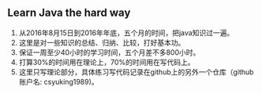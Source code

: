 ## Learn Java the hard way
1. 从2016年8月15日到2016年年底，五个月的时间，把java知识过一遍。
2. 这里是对一些知识的总结、归纳、比较，打好基本功。
3. 保证一周至少40小时的学习时间，五个月差不多800小时。 
4. 打算30%的时间用在理论上，70%的时间用在写代码上。
5. 这里只写理论部分，具体练习写代码记录在github上的另外一个仓库（github账户名: csyuking1989)。 



